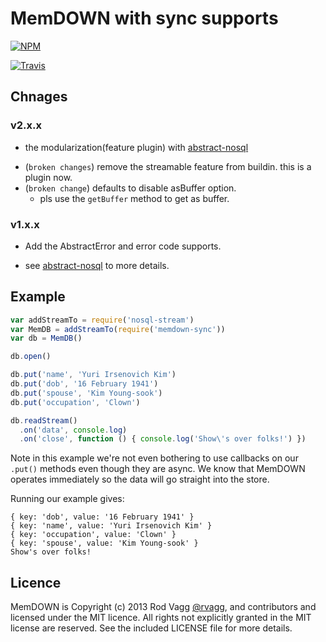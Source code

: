 # MemDOWN with sync supports



[![NPM](https://nodei.co/npm/memdown-sync.png?downloads=true)](https://nodei.co/npm/memdown-sync/)

[![Travis](https://secure.travis-ci.org/snowyu/node-memdown-sync.png)](http://travis-ci.org/snowyu/node-memdown-sync)

## Chnages

### v2.x.x

+ the modularization(feature plugin) with [abstract-nosql](https://github.com/snowyu/node-abstract-nosql)
- (`broken changes`) remove the streamable feature from buildin. this is a plugin now.
- (`broken change`) defaults to disable asBuffer option.
  * pls use the `getBuffer` method to get as buffer.

### v1.x.x

+ Add the AbstractError and error code supports.
* see [abstract-nosql](https://github.com/snowyu/node-abstract-nosql) to more details.

## Example

```js
var addStreamTo = require('nosql-stream')
var MemDB = addStreamTo(require('memdown-sync'))
var db = MemDB()

db.open()

db.put('name', 'Yuri Irsenovich Kim')
db.put('dob', '16 February 1941')
db.put('spouse', 'Kim Young-sook')
db.put('occupation', 'Clown')

db.readStream()
  .on('data', console.log)
  .on('close', function () { console.log('Show\'s over folks!') })
```

Note in this example we're not even bothering to use callbacks on our `.put()` methods even though they are async. We know that MemDOWN operates immediately so the data will go straight into the store.

Running our example gives:

```
{ key: 'dob', value: '16 February 1941' }
{ key: 'name', value: 'Yuri Irsenovich Kim' }
{ key: 'occupation', value: 'Clown' }
{ key: 'spouse', value: 'Kim Young-sook' }
Show's over folks!
```

## Licence

MemDOWN is Copyright (c) 2013 Rod Vagg [@rvagg](https://twitter.com/rvagg), and contributors and licensed under the MIT licence. All rights not explicitly granted in the MIT license are reserved. See the included LICENSE file for more details.

